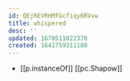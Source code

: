 ```yaml
---
id: QEjREVRHMfGcfiqy6RVvw
title: whispered
desc: ''
updated: 1670511022370
created: 1641759311180
---
```




- [[p.instanceOf]] [[pc.Shapow]]
